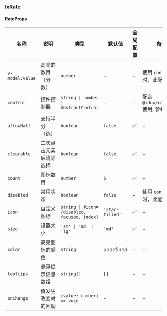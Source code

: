 
### IxRate

#### RateProps

| 名称 | 说明 | 类型  | 默认值 | 全局配置 | 备注 |
| --- | --- | --- | --- | --- | --- |
| `v-model:value` | 高亮的数目（分数） | `number` | - | - | 使用 `control` 时，此配置无效 |
| `control` | 控件控制器 | `string \| number \| AbstractControl` | - | - | 配合 `@idux/cdk/forms` 使用, 参考 [Form](/components/form/zh) |
| `allowHalf` | 支持半分（选） | `boolean` | `false` | ✅ | - |
| `clearable` | 二次点击元素后清除选择 | `boolean` | `false` | ✅ |-|
| `count` | 图标数目 | `number` | `5` | ✅ | - |
| `disabled` | 禁用状态 | `boolean` | `false` | - | 使用 `control` 时，此配置无效 |
| `icon` | 自定义图标 | `string \| #icon={disabled, focused, index}` | `'star-filled'` | ✅ | - |
| `size` | 设置大小 | `'sm' \| 'md' \| 'lg'` | `'md'` | ✅ | - |
| `color` | 高亮图标的颜色 | `string` | undefined | - | - |
| `tooltips` | 悬浮提示信息数组 | `string[]` | `[]` | - | - |
| `onChange` | 值发生改变时的回调 | `(value: number) => void` | - | - | - |
